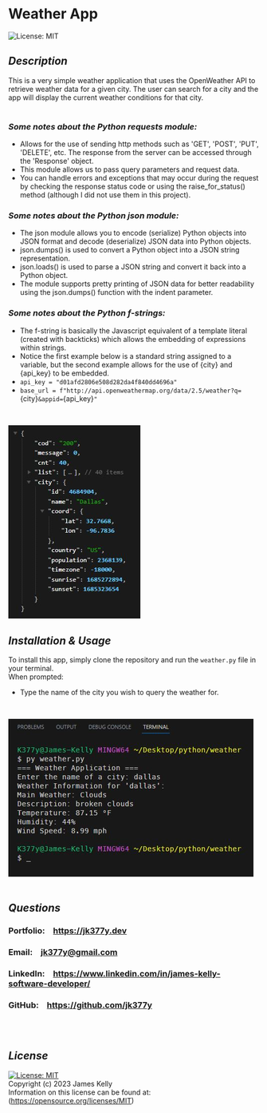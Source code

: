 # Weather App
![License: MIT](https://img.shields.io/badge/License-MIT-blue.svg)

## *Description*
This is a very simple weather application that uses the OpenWeather API to retrieve weather data for a given city. The user can search for a city and the app will display the current weather conditions for that city.
<br>
<br>

### ***Some notes about the Python requests module:***<br>
 - Allows for the use of sending http methods such as 'GET', 'POST', 'PUT', 'DELETE', etc. The response from the server can be accessed through the 'Response' object.<br>
 - This module allows us to pass query parameters and request data.<br>
 - You can handle errors and exceptions that may occur during the request by checking the response status code or using the raise_for_status() method (although I did not use them in this project).<br>

### ***Some notes about the Python json module:***<br>
 - The json module allows you to encode (serialize) Python objects into JSON format and decode (deserialize) JSON data into Python objects.<br>
 - json.dumps() is used to convert a Python object into a JSON string representation.<br>
 - json.loads() is used to parse a JSON string and convert it back into a Python object.<br>
 - The module supports pretty printing of JSON data for better readability using the json.dumps() function with the indent parameter.<br>

### ***Some notes about the Python f-strings:***<br>
 - The f-string is basically the Javascript equivalent of a template literal (created with backticks) which allows the embedding of expressions within strings.<br>
 - Notice the first example below is a standard string assigned to a variable, but the second example allows for the use of {city} and {api_key} to be embedded.<br>
 - `api_key = "d01afd2806e508d282da4f840dd4696a"`<br>
 - `base_url = f"http://api.openweathermap.org/data/2.5/weather?q=`{city}`&appid=`{api_key}`"`<br>
<br>

![screenshot2](images/screenshot2.JPG)
<br>

## *Installation & Usage*
To install this app, simply clone the repository and run the `weather.py` file in your terminal.
<br>
When prompted:<br>
 - Type the name of the city you wish to query the weather for.<br>
<br>

![screenshot](images/screenshot.JPG)
<br>
<br>

## *Questions*
<h3>Portfolio:&emsp;<a href="https://jk377y.dev" target="_blank">https://jk377y.dev</a></h3>
<h3>Email:&emsp;<a href="mailto:jk377y@gmail.com" target="_blank">jk377y@gmail.com</a></h3>
<h3>LinkedIn:&emsp;<a href="https://www.linkedin.com/in/james-kelly-software-developer/" target="_blank">https://www.linkedin.com/in/james-kelly-software-developer/</a></h3>
<h3>GitHub:&emsp;<a href="https://github.com/jk377y" target="_blank">https://github.com/jk377y</a></h3>
<br>
<br>

## *License*
[![License: MIT](https://img.shields.io/badge/License-MIT-blue.svg)](https://opensource.org/licenses/MIT)
<br>Copyright (c) 2023 James Kelly
<br>Information on this license can be found at: (https://opensource.org/licenses/MIT)